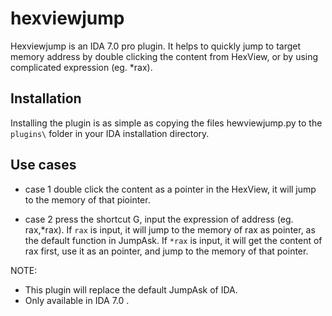 # hexviewjump
Hexviewjump is an IDA 7.0 pro plugin. It helps to quickly jump to target memory address by double clicking the content from HexView, or by using complicated expression (eg. *rax).

## Installation
Installing the plugin is as simple as copying the files hewviewjump.py to the ```plugins\``` folder in your IDA installation directory.

## Use cases
- case 1 
double click the content as a pointer in the HexView, it will jump to the memory of that piointer.

- case 2 
press the shortcut G, input the expression of address (eg. rax,*rax). If ```rax``` is input, it will jump to the memory of rax as pointer, as the default function in JumpAsk. If ```*rax``` is input, it will get the content of rax first, use it as an pointer, and jump to the memory of that pointer. 

NOTE: 
- This plugin will replace the default JumpAsk of IDA.
- Only available in IDA 7.0 .